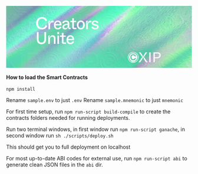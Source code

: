![Architecture Diagram](./static/readme-banner.jpg)

**How to load the Smart Contracts**

`npm install`

Rename `sample.env` to just `.env`
Rename `sample.mnemonic` to just `mnemonic`

For first time setup, run `npm run-script build-compile` to create the contracts folders needed for running deployments.

Run two terminal windows, in first window run `npm run-script ganache`, in second window run `sh ./scripts/deploy.sh`

This should get you to full deployment on localhost

For most up-to-date ABI codes for external use, run `npm run-script abi` to generate clean JSON files in the `abi` dir.
